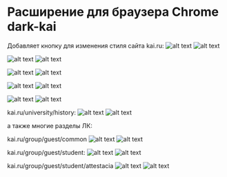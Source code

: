 # Расширение для браузера Chrome dark-kai
Добавляет кнопку для изменения стиля сайта kai.ru:
![alt text](./img/image.png) 
![alt text](./img/image-1.png)

![alt text](./img/image-3.png)
![alt text](./img/image-2.png)

![alt text](./img/image-4.png)
![alt text](./img/image-5.png)

![alt text](./img/image-6.png)
![alt text](./img/image-7.png)

![alt text](./img/image-8.png)
![alt text](./img/image-9.png)

kai.ru/university/history:
![alt text](./img/image-10.png)
![alt text](./img/image-11.png)

а также многие разделы ЛК:

kai.ru/group/guest/common
![alt text](./img/image-12.png)
![alt text](./img/image-14.png)

kai.ru/group/guest/student:
![alt text](./img/image-15.png)
![alt text](./img/image-16.png)

kai.ru/group/guest/student/attestacia
![alt text](./img/image-17.png)
![alt text](./img/image-18.png)